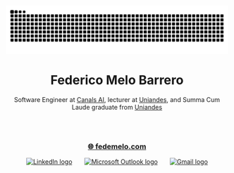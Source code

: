 <img src="https://raw.githubusercontent.com/fedemelo/fedemelo/output/snake.svg" alt="Snake animation" />

<div align="center">
  <h1>Federico Melo Barrero</h1>
  <p>Software Engineer at <a href="https://www.canals.ai/">Canals AI</a>, lecturer at <a href="https://www.uniandes.edu.co/">Uniandes</a>, and Summa Cum Laude graduate from <a href="https://www.uniandes.edu.co/">Uniandes</a></p>
  <br/>  <br/>
  <h3>
    <a href="https://fedemelo.com" target="_blank">
      🌐 <strong>fedemelo.com</strong>
    </a>
  </h3>
  <a href="https://www.linkedin.com/in/federico-melo/" target="_blank">
    <img 
      src="https://raw.githubusercontent.com/maurodesouza/profile-readme-generator/master/src/assets/icons/social/linkedin/default.svg" 
      width="20" 
      height="20" 
      alt="LinkedIn logo" 
    /></a>
  &nbsp; &nbsp; &nbsp;
  <a href="mailto:f.melo@uniandes.edu.co" target="_blank">
    <img 
      src="https://raw.githubusercontent.com/maurodesouza/profile-readme-generator/master/src/assets/icons/social/microsoft-outlook/default.svg" 
      width="20" 
      height="20" 
      alt="Microsoft Outlook logo" /></a>
  &nbsp; &nbsp; &nbsp;
  <a href="mailto:federicomelobarrero@gmail.com" target="_blank">
    <img 
      src="https://raw.githubusercontent.com/maurodesouza/profile-readme-generator/master/src/assets/icons/social/gmail/default.svg" 
      width="20"
      height="20" 
      alt="Gmail logo" />
  </a>
</div>

